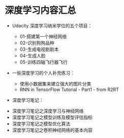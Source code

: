 # 深度学习内容汇总


+ Udacity 深度学习纳米学位的五个项目：

  - 01-搭建第一个神经网络
  - 02-识别狗狗品种
  - 03-生成电视剧剧本
  - 04-生成人脸
  - 05-训练四轴飞行器飞行
  
+ 一些深度学习的个人补充练习：

  - 使用小数据集来建立强大的图片分类
  - RNN in TensorFlow Tutorial - Part1 - from R2RT 
  
+ 深度学习笔记：
 
 - 深度学习笔记之深度学习与神经网络
 - 深度学习笔记之模型训练及模型评估指标
 - 深度学习笔记之模型优化算法
 - 深度学习笔记之卷积神经网络的基本内容

